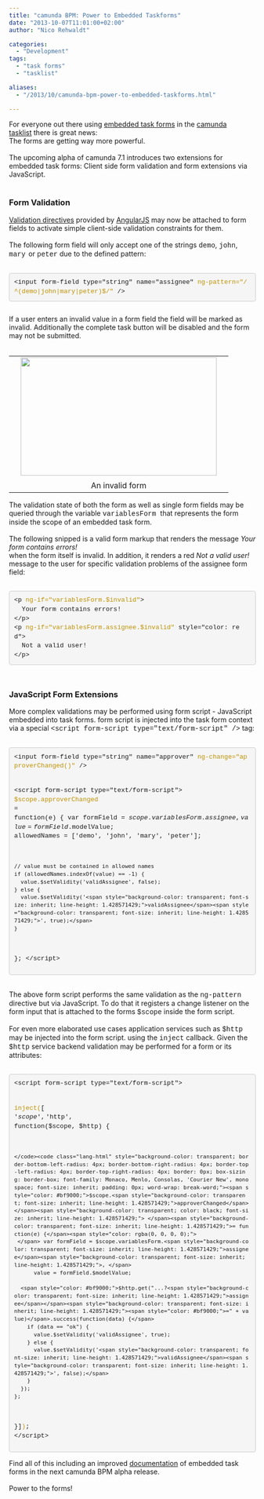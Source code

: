 ```yaml
---
title: "camunda BPM: Power to Embedded Taskforms"
date: "2013-10-07T11:01:00+02:00"
author: "Nico Rehwaldt"

categories:
  - "Development"
tags: 
  - "task forms"
  - "tasklist"

aliases:
  - "/2013/10/camunda-bpm-power-to-embedded-taskforms.html"

---
```


For everyone out there using <a href="http://docs.camunda.org/latest/guides/user-guide/#tasklist-task-forms-embedded-task-forms">embedded task forms</a>&nbsp;in the&nbsp;<a href="http://docs.camunda.org/latest/guides/user-guide/#tasklist">camunda tasklist</a>&nbsp;there is great news:<br />
The forms are getting way more powerful.<br />
<br />
The upcoming alpha of camunda 7.1 introduces two extensions for embedded task forms: Client side form validation and form extensions via JavaScript.<br />
<a name='more'></a><br />
<h3>
Form Validation</h3>
<div>
<a href="http://docs.angularjs.org/api/ng.directive:input">Validation directives</a>&nbsp;provided by&nbsp;<a href="http://angularjs.org/">AngularJS</a>&nbsp;may now be attached to form fields to activate simple client-side validation constraints for them.<br />
<br />
The following form field will only accept one of the strings <span style="font-family: Courier New, Courier, monospace;">demo</span>, <span style="font-family: Courier New, Courier, monospace;">john</span>, <span style="font-family: Courier New, Courier, monospace;">mary</span><span style="font-family: Courier New, Courier, monospace; font-size: x-small;"> </span>or <span style="font-family: Courier New, Courier, monospace;">peter</span>&nbsp;due to the defined pattern:<br />
<br /></div>
<pre style="background-color: whitesmoke; border-bottom-left-radius: 4px; border-bottom-right-radius: 4px; border-top-left-radius: 4px; border-top-right-radius: 4px; border: 1px solid rgb(204, 204, 204); box-sizing: border-box; font-family: Monaco, Menlo, Consolas, 'Courier New', monospace; font-size: 13px; line-height: 1.428571429; margin-bottom: 10px; padding: 9.5px; white-space: pre-wrap; word-break: break-all; word-wrap: break-word;"><code class="lang-html" style="background-color: transparent; border-bottom-left-radius: 4px; border-bottom-right-radius: 4px; border-top-left-radius: 4px; border-top-right-radius: 4px; border: 0px; box-sizing: border-box; color: inherit; font-family: Monaco, Menlo, Consolas, 'Courier New', monospace; font-size: inherit; padding: 0px; word-wrap: break-word;">&lt;input form-field type="string" name="assignee" </code><code class="lang-html" style="background-color: transparent; border-bottom-left-radius: 4px; border-bottom-right-radius: 4px; border-top-left-radius: 4px; border-top-right-radius: 4px; border: 0px; box-sizing: border-box; font-family: Monaco, Menlo, Consolas, 'Courier New', monospace; font-size: inherit; padding: 0px; word-wrap: break-word;"><span style="color: #bf9000;">ng-pattern="/^(demo|john|mary|peter)$<span id="goog_340102718"></span><span id="goog_340102719"></span>/"</span></code><code class="lang-html" style="background-color: transparent; border-bottom-left-radius: 4px; border-bottom-right-radius: 4px; border-top-left-radius: 4px; border-top-right-radius: 4px; border: 0px; box-sizing: border-box; color: inherit; font-family: Monaco, Menlo, Consolas, 'Courier New', monospace; font-size: inherit; padding: 0px; word-wrap: break-word;"> /&gt;</code></pre>
<br />
If a user enters an invalid value in a form field the field will be marked as invalid. Additionally the complete task button will be disabled and the form may not be submitted.<br />
<br />
<table align="center" cellpadding="0" cellspacing="0" class="tr-caption-container" style="margin-left: auto; margin-right: auto; text-align: center;"><tbody>
<tr><td style="text-align: center;"><a href="http://3.bp.blogspot.com/-T89lLYPYfyc/UlJnP-lEAWI/AAAAAAAAAJU/FyshaXHFadg/s1600/form-validated.png" imageanchor="1" style="padding: 1em;"><img border="0" height="241" src="http://3.bp.blogspot.com/-T89lLYPYfyc/UlJnP-lEAWI/AAAAAAAAAJU/FyshaXHFadg/s400/form-validated.png" width="400" /></a></td></tr>
<tr><td class="tr-caption" style="text-align: center;">An invalid form</td></tr>
</tbody></table>
The validation state of both the form as well as single form fields may be queried through the variable <span style="font-family: Courier New, Courier, monospace;">variablesForm </span>that represents the form inside the scope of an embedded task form.<br />
<div>
<br /></div>
<div>
The following snipped is a valid form markup that renders the message <i>Your form contains errors!</i><br />
<div class="separator" style="clear: both; text-align: center;">
</div>
<div>
when the form itself is invalid. In addition, it renders a red&nbsp;<i>Not a valid user!</i> message to the user for specific validation problems of the assignee form field:</div>
<div>
<br /></div>
<div>
<pre style="background-color: whitesmoke; border-bottom-left-radius: 4px; border-bottom-right-radius: 4px; border-top-left-radius: 4px; border-top-right-radius: 4px; border: 1px solid rgb(204, 204, 204); box-sizing: border-box; font-family: Monaco, Menlo, Consolas, 'Courier New', monospace; font-size: 13px; line-height: 1.428571429; margin-bottom: 10px; padding: 9.5px; white-space: pre-wrap; word-break: break-all; word-wrap: break-word;"><code class="lang-html" style="background-color: transparent; border-bottom-left-radius: 4px; border-bottom-right-radius: 4px; border-top-left-radius: 4px; border-top-right-radius: 4px; border: 0px; box-sizing: border-box; color: inherit; font-family: Monaco, Menlo, Consolas, 'Courier New', monospace; font-size: inherit; padding: 0px; word-wrap: break-word;">&lt;p </code><code class="lang-html" style="background-color: transparent; border-bottom-left-radius: 4px; border-bottom-right-radius: 4px; border-top-left-radius: 4px; border-top-right-radius: 4px; border: 0px; box-sizing: border-box; font-family: Monaco, Menlo, Consolas, 'Courier New', monospace; font-size: inherit; padding: 0px; word-wrap: break-word;"><span style="color: #bf9000;">ng-if="variablesForm.$invalid"</span></code><code class="lang-html" style="background-color: transparent; border-bottom-left-radius: 4px; border-bottom-right-radius: 4px; border-top-left-radius: 4px; border-top-right-radius: 4px; border: 0px; box-sizing: border-box; color: inherit; font-family: Monaco, Menlo, Consolas, 'Courier New', monospace; font-size: inherit; padding: 0px; word-wrap: break-word;">&gt;
  Your form contains errors!
&lt;/p&gt;
&lt;p </code><code class="lang-html" style="background-color: transparent; border-bottom-left-radius: 4px; border-bottom-right-radius: 4px; border-top-left-radius: 4px; border-top-right-radius: 4px; border: 0px; box-sizing: border-box; font-family: Monaco, Menlo, Consolas, 'Courier New', monospace; font-size: inherit; padding: 0px; word-wrap: break-word;"><span style="color: #bf9000;">ng-if="variablesForm.assignee.$invalid"</span></code><code class="lang-html" style="background-color: transparent; border-bottom-left-radius: 4px; border-bottom-right-radius: 4px; border-top-left-radius: 4px; border-top-right-radius: 4px; border: 0px; box-sizing: border-box; color: inherit; font-family: Monaco, Menlo, Consolas, 'Courier New', monospace; font-size: inherit; padding: 0px; word-wrap: break-word;"> style="color: red"&gt;
  Not a valid user!
&lt;/p&gt;</code></pre>
<br />
<h3>
JavaScript Form Extensions</h3>
</div>
</div>
<div>
More complex validations may be performed using form script - JavaScript embedded into task forms. form script is injected into the task form context via a special <span style="font-family: Courier New, Courier, monospace;">&lt;script form-script type="text/form-script" /&gt;</span> tag:</div>
<div>
<br /></div>
<div>
<pre style="background-color: whitesmoke; border-bottom-left-radius: 4px; border-bottom-right-radius: 4px; border-top-left-radius: 4px; border-top-right-radius: 4px; border: 1px solid rgb(204, 204, 204); box-sizing: border-box; font-family: Monaco, Menlo, Consolas, 'Courier New', monospace; font-size: 13px; line-height: 1.428571429; margin-bottom: 10px; padding: 9.5px; white-space: pre-wrap; word-break: break-all; word-wrap: break-word;"><code class="lang-html" style="background-color: transparent; border-bottom-left-radius: 4px; border-bottom-right-radius: 4px; border-top-left-radius: 4px; border-top-right-radius: 4px; border: 0px; box-sizing: border-box; font-family: Monaco, Menlo, Consolas, 'Courier New', monospace; font-size: inherit; padding: 0px; word-wrap: break-word;">&lt;input form-field type="string" name="approver" <span style="color: #bf9000;">ng-change="approverChanged()"</span> /&gt;

&lt;script form-script type="text/form-script"&gt;
  <span style="color: #bf9000;">$scope.</span><span style="background-color: transparent; font-size: inherit; line-height: 1.428571429;"><span style="color: #bf9000;">approverChanged</span> </span><span style="background-color: transparent; font-size: inherit; line-height: 1.428571429;">= function(e) {</span>
    var formField = $scope.variablesForm.assignee, 
        value = formField.$modelValue;
        allowedNames = ['demo', 'john', 'mary', 'peter'];

    // value must be contained in allowed names
    if (allowedNames.indexOf(value) == -1) {
      value.$setValidity('validAssignee', false);
    } else {
      value.$setValidity('<span style="background-color: transparent; font-size: inherit; line-height: 1.428571429;">validAssignee</span><span style="background-color: transparent; font-size: inherit; line-height: 1.428571429;">', true);</span>
    }
  };
&lt;/script&gt;</code></pre>
<div>
<br /></div>
The above form script performs the same validation as the <span style="font-family: Courier New, Courier, monospace;">ng-pattern</span> directive but via JavaScript. To do that it registers a change listener on the form input that is attached to the forms <span style="font-family: Courier New, Courier, monospace;">$scope</span> inside the form script.</div>
<div>
<br /></div>
<div>
For even more elaborated use cases application services such as <span style="font-family: Courier New, Courier, monospace;">$http</span> may be injected into the form script. using the <span style="font-family: Courier New, Courier, monospace;">inject</span>&nbsp;callback. Given the <span style="font-family: Courier New, Courier, monospace;">$http</span> service backend validation may be performed for a form or its attributes:&nbsp;</div>
<div>
<br /></div>
<div>
<pre style="background-color: whitesmoke; border-bottom-left-radius: 4px; border-bottom-right-radius: 4px; border-top-left-radius: 4px; border-top-right-radius: 4px; border: 1px solid rgb(204, 204, 204); box-sizing: border-box; font-family: Monaco, Menlo, Consolas, 'Courier New', monospace; font-size: 13px; line-height: 1.428571429; margin-bottom: 10px; padding: 9.5px; white-space: pre-wrap; word-break: break-all; word-wrap: break-word;"><code class="lang-html" style="background-color: transparent; border-bottom-left-radius: 4px; border-bottom-right-radius: 4px; border-top-left-radius: 4px; border-top-right-radius: 4px; border: 0px; box-sizing: border-box; color: inherit; font-family: Monaco, Menlo, Consolas, 'Courier New', monospace; font-size: inherit; padding: 0px; word-wrap: break-word;">&lt;script form-script type="text/form-script"&gt;

  </code><code class="lang-html" style="background-color: transparent; border-bottom-left-radius: 4px; border-bottom-right-radius: 4px; border-top-left-radius: 4px; border-top-right-radius: 4px; border: 0px; box-sizing: border-box; font-family: Monaco, Menlo, Consolas, 'Courier New', monospace; font-size: inherit; padding: 0px; word-wrap: break-word;"><span style="color: #bf9000;">inject(</span></code><code class="lang-html" style="background-color: transparent; border-bottom-left-radius: 4px; border-bottom-right-radius: 4px; border-top-left-radius: 4px; border-top-right-radius: 4px; border: 0px; box-sizing: border-box; color: inherit; font-family: Monaco, Menlo, Consolas, 'Courier New', monospace; font-size: inherit; padding: 0px; word-wrap: break-word;">[ '$scope', '$http', function($scope, $http) {

    </code><code class="lang-html" style="background-color: transparent; border-bottom-left-radius: 4px; border-bottom-right-radius: 4px; border-top-left-radius: 4px; border-top-right-radius: 4px; border: 0px; box-sizing: border-box; font-family: Monaco, Menlo, Consolas, 'Courier New', monospace; font-size: inherit; padding: 0px; word-wrap: break-word;"><span style="color: #bf9000;">$scope.<span style="background-color: transparent; font-size: inherit; line-height: 1.428571429;">approverChanged</span></span><span style="background-color: transparent; color: black; font-size: inherit; line-height: 1.428571429;"> </span><span style="background-color: transparent; font-size: inherit; line-height: 1.428571429;">= function(e) {</span><span style="color: rgba(0, 0, 0, 0);">
     </span> var formField = $scope.variablesForm.<span style="background-color: transparent; font-size: inherit; line-height: 1.428571429;">assignee</span><span style="background-color: transparent; font-size: inherit; line-height: 1.428571429;">, </span>
          value = formField.$modelValue;

      <span style="color: #bf9000;">$http.get("...?<span style="background-color: transparent; font-size: inherit; line-height: 1.428571429;">assignee</span></span><span style="background-color: transparent; font-size: inherit; line-height: 1.428571429;"><span style="color: #bf9000;">=" + value)</span>.success(function(data) {</span>
        if (data == "ok") {
          value.$setValidity('validAssignee', true);
        } else {
          value.$setValidity('<span style="background-color: transparent; font-size: inherit; line-height: 1.428571429;">validAssignee</span><span style="background-color: transparent; font-size: inherit; line-height: 1.428571429;">', false);</span>
        }
      });
    };
  }]<span style="color: #bf9000;">)</span>;
&lt;/script&gt;</code></pre>
</div>
<div>
Find all of this including an improved <a href="http://stage.docs.camunda.org/guides/user-guide/#task-forms" target="_blank">documentation</a>&nbsp;of embedded task forms in the next camunda BPM alpha release.</div>
<div>
<br /></div>
<div>
Power to the forms!</div>